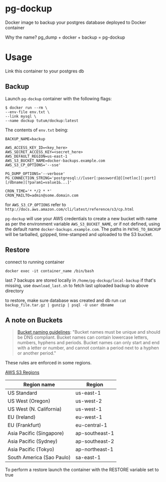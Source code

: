 
# pg-dockup

Docker image to backup your postgres database deployed to Docker container

Why the name? pg_dump + docker + backup = pg-dockup

# Usage
Link this container to your postgres db

## Backup
Launch `pg-dockup` container with the following flags:

```
$ docker run --rm \
--env-file env.txt \
--link mysql \
--name dockup tutum/dockup:latest
```

The contents of `env.txt` being:

```
BACKUP_NAME=backup

AWS_ACCESS_KEY_ID=<key_here>
AWS_SECRET_ACCESS_KEY=<secret_here>
AWS_DEFAULT_REGION=us-east-1
AWS_S3_BUCKET_NAME=docker-backups.example.com
AWS_S3_CP_OPTIONS='--sse'

PG_DUMP_OPTIONS='--verbose'
PG_CONNECTION_STRING='postgresql://[user[:password]@][netloc][:port][/dbname][?param1=value1&...]'

CRON_TIME='* */2 * *'
CRON_MAILTO=admin@some.domain.com
```

for `AWS_S3_CP_OPTIONS` refer to `http://docs.aws.amazon.com/cli/latest/reference/s3/cp.html`

`pg-dockup` will use your AWS credentials to create a new bucket with name as per the environment variable `AWS_S3_BUCKET_NAME`, or if not defined, using the default name `docker-backups.example.com`. The paths in `PATHS_TO_BACKUP` will be tarballed, gzipped, time-stamped and uploaded to the S3 bucket.


## Restore
connect to running container 

`docker exec -it container_name /bin/bash`

last 7 backups are stored locally in `/home/pg-dockup/local-backup`
if that's missing, use `download_last.sh` to fetch last uploaded backup to above directory

to restore, make sure database was created and db run `cat backup_file.tar.gz | gunzip | psql -U user dbname` 

## A note on Buckets

> [Bucket naming guidelines](http://docs.aws.amazon.com/cli/latest/userguide/using-s3-commands.html):
> "Bucket names must be unique and should be DNS compliant. Bucket names can contain lowercase letters, numbers, hyphens and periods. Bucket names can only start and end with a letter or number, and cannot contain a period next to a hyphen or another period."

These rules are enforced in some regions.


[AWS S3 Regions](http://docs.aws.amazon.com/general/latest/gr/rande.html#s3_region)

| Region name               | Region         |
| ------------------------- | -------------- |
| US Standard               | us-east-1      |
| US West (Oregon)          | us-west-2      |
| US West (N. California)   | us-west-1      |
| EU (Ireland)              | eu-west-1      |
| EU (Frankfurt)            | eu-central-1   |
| Asia Pacific (Singapore)  | ap-southeast-1 |
| Asia Pacific (Sydney)     | ap-southeast-2 |
| Asia Pacific (Tokyo)      | ap-northeast-1 |
| South America (Sao Paulo) | sa-east-1      |


To perform a restore launch the container with the RESTORE variable set to true